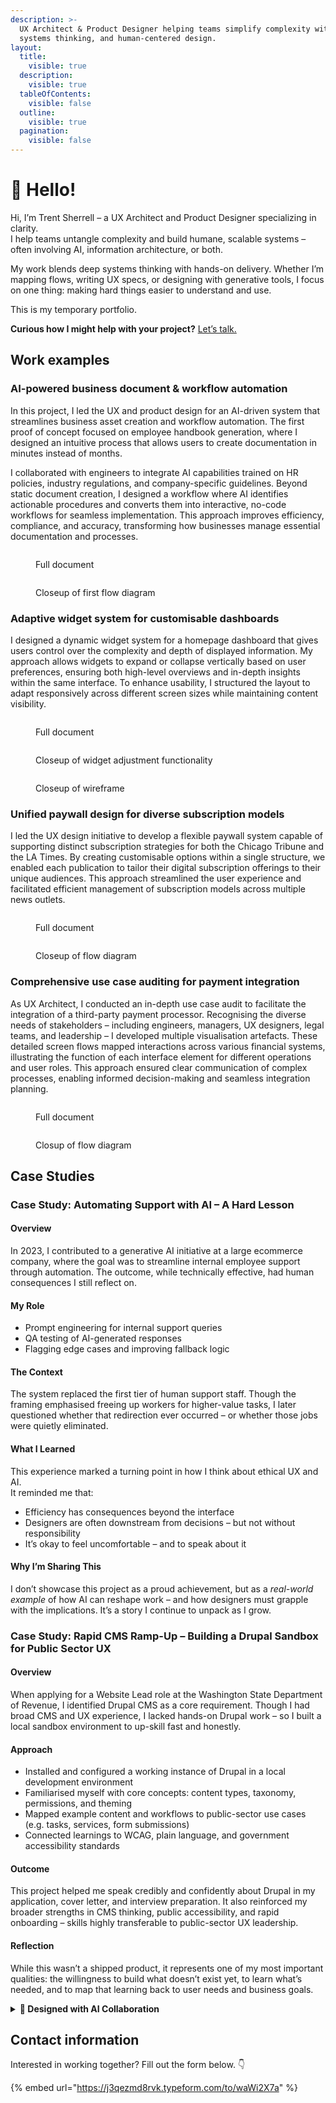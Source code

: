 ```yaml
---
description: >-
  UX Architect & Product Designer helping teams simplify complexity with AI,
  systems thinking, and human-centered design.
layout:
  title:
    visible: true
  description:
    visible: true
  tableOfContents:
    visible: false
  outline:
    visible: true
  pagination:
    visible: false
---
```


# 👋 Hello!

Hi, I’m Trent Sherrell – a UX Architect and Product Designer specializing in clarity.\
I help teams untangle complexity and build humane, scalable systems – often involving AI, information architecture, or both.

My work blends deep systems thinking with hands-on delivery. Whether I’m mapping flows, writing UX specs, or designing with generative tools, I focus on one thing: making hard things easier to understand and use.

This is my temporary portfolio.

**Curious how I might help with your project?** [Let’s talk.](./#contact-information)

## Work examples

### AI-powered business document & workflow automation

In this project, I led the UX and product design for an AI-driven system that streamlines business asset creation and workflow automation. The first proof of concept focused on employee handbook generation, where I designed an intuitive process that allows users to create documentation in minutes instead of months.

I collaborated with engineers to integrate AI capabilities trained on HR policies, industry regulations, and company-specific guidelines. Beyond static document creation, I designed a workflow where AI identifies actionable procedures and converts them into interactive, no-code workflows for seamless implementation. This approach improves efficiency, compliance, and accuracy, transforming how businesses manage essential documentation and processes.

<figure><img src=".gitbook/assets/BusDocWrkflwAuto.png" alt=""><figcaption><p>Full document</p></figcaption></figure>

<figure><img src=".gitbook/assets/BusDocWrkflwAuto UseCase1-3.png" alt=""><figcaption><p>Closeup of first flow diagram</p></figcaption></figure>

### Adaptive widget system for customisable dashboards

I designed a dynamic widget system for a homepage dashboard that gives users control over the complexity and depth of displayed information. My approach allows widgets to expand or collapse vertically based on user preferences, ensuring both high-level overviews and in-depth insights within the same interface. To enhance usability, I structured the layout to adapt responsively across different screen sizes while maintaining content visibility.

<figure><img src=".gitbook/assets/Homepage widgets.png" alt=""><figcaption><p>Full document</p></figcaption></figure>

<figure><img src=".gitbook/assets/Widget expansion example.png" alt=""><figcaption><p>Closeup of widget adjustment functionality</p></figcaption></figure>

<figure><img src=".gitbook/assets/homescreen layout.png" alt=""><figcaption><p>Closeup of wireframe</p></figcaption></figure>

### Unified paywall design for diverse subscription models

I led the UX design initiative to develop a flexible paywall system capable of supporting distinct subscription strategies for both the Chicago Tribune and the LA Times. By creating customisable options within a single structure, we enabled each publication to tailor their digital subscription offerings to their unique audiences. This approach streamlined the user experience and facilitated efficient management of subscription models across multiple news outlets.

<figure><img src=".gitbook/assets/ChicagoTribune_DigitalSubscriptionFlow_original.png" alt=""><figcaption><p>Full document</p></figcaption></figure>

<figure><img src=".gitbook/assets/ChicagoTribune_DigitalSubscriptionFlow_Cropped.png" alt=""><figcaption><p>Closeup of flow diagram</p></figcaption></figure>

### Comprehensive use case auditing for payment integration

As UX Architect, I conducted an in-depth use case audit to facilitate the integration of a third-party payment processor. Recognising the diverse needs of stakeholders – including engineers, managers, UX designers, legal teams, and leadership – I developed multiple visualisation artefacts. These detailed screen flows mapped interactions across various financial systems, illustrating the function of each interface element for different operations and user roles. This approach ensured clear communication of complex processes, enabling informed decision-making and seamless integration planning.

<figure><img src=".gitbook/assets/Team Member Collects a Single Payment or Sets-up Multiple Payments - ACH.png" alt=""><figcaption><p>Full document</p></figcaption></figure>

<figure><img src=".gitbook/assets/Team Member Collects a Single Payment or Sets-up Multiple Payments - ACH cropped cover.png" alt=""><figcaption><p>Closup of flow diagram</p></figcaption></figure>

## Case Studies

### Case Study: Automating Support with AI – A Hard Lesson

#### Overview

In 2023, I contributed to a generative AI initiative at a large ecommerce company, where the goal was to streamline internal employee support through automation. The outcome, while technically effective, had human consequences I still reflect on.

#### My Role

* Prompt engineering for internal support queries
* QA testing of AI-generated responses
* Flagging edge cases and improving fallback logic

#### The Context

The system replaced the first tier of human support staff. Though the framing emphasised freeing up workers for higher-value tasks, I later questioned whether that redirection ever occurred – or whether those jobs were quietly eliminated.

#### What I Learned

This experience marked a turning point in how I think about ethical UX and AI.\
It reminded me that:

* Efficiency has consequences beyond the interface
* Designers are often downstream from decisions – but not without responsibility
* It’s okay to feel uncomfortable – and to speak about it

#### Why I’m Sharing This

I don’t showcase this project as a proud achievement, but as a _real-world example_ of how AI can reshape work – and how designers must grapple with the implications. It’s a story I continue to unpack as I grow.

### Case Study: Rapid CMS Ramp-Up – Building a Drupal Sandbox for Public Sector UX

#### Overview

When applying for a Website Lead role at the Washington State Department of Revenue, I identified Drupal CMS as a core requirement. Though I had broad CMS and UX experience, I lacked hands-on Drupal work – so I built a local sandbox environment to up-skill fast and honestly.

#### Approach

* Installed and configured a working instance of Drupal in a local development environment
* Familiarised myself with core concepts: content types, taxonomy, permissions, and theming
* Mapped example content and workflows to public-sector use cases (e.g. tasks, services, form submissions)
* Connected learnings to WCAG, plain language, and government accessibility standards

#### Outcome

This project helped me speak credibly and confidently about Drupal in my application, cover letter, and interview preparation. It also reinforced my broader strengths in CMS thinking, public accessibility, and rapid onboarding – skills highly transferable to public-sector UX leadership.

#### Reflection

While this wasn’t a shipped product, it represents one of my most important qualities: the willingness to build what doesn’t exist yet, to learn what’s needed, and to map that learning back to user needs and business goals.

<details>

<summary><strong>🧠 Designed with AI Collaboration</strong></summary>

This self-initiated project was shaped with support from a specialised AI agent I developed to accelerate my learning in CMS systems and AI-driven design workflows. I regularly create focused agents to extend my capabilities – whether it's analysing healthcare options, assisting with technical writing, or speeding up UX prototyping. For this Drupal sandbox, I partnered with an AI assistant trained on public-sector UX patterns and Drupal documentation to help structure the learning path, validate key concepts, and simulate collaborative critique. It’s a method I increasingly use to learn faster, design more ethically, and document more clearly.

</details>

## Contact information

Interested in working together? Fill out the form below. 👇

{% embed url="https://j3qezmd8rvk.typeform.com/to/waWi2X7a" %}
